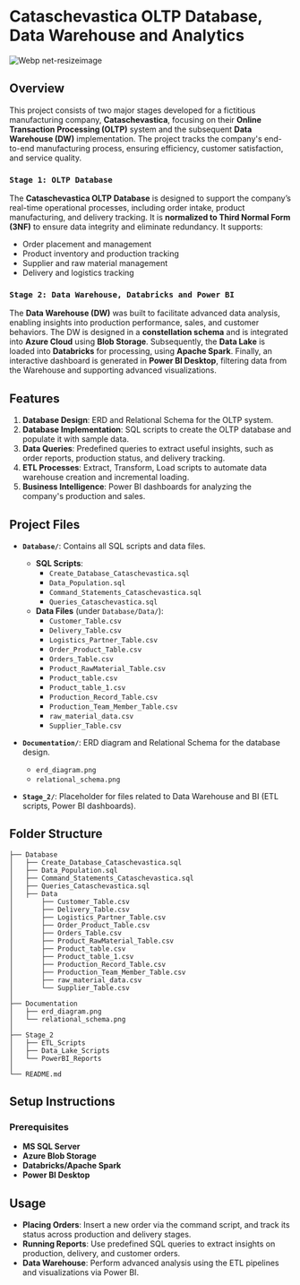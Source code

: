 # Cataschevastica OLTP Database, Data Warehouse and Analytics
![Webp net-resizeimage](https://github.com/user-attachments/assets/e3533cff-33cf-44b9-ad35-f3e2b8f6eb74)

## Overview

This project consists of two major stages developed for a fictitious manufacturing company, **Cataschevastica**, focusing on their **Online Transaction Processing (OLTP)** system and the subsequent **Data Warehouse (DW)** implementation. The project tracks the company's end-to-end manufacturing process, ensuring efficiency, customer satisfaction, and service quality. 

### `Stage 1: OLTP Database`

The **Cataschevastica OLTP Database** is designed to support the company’s real-time operational processes, including order intake, product manufacturing, and delivery tracking. It is **normalized to Third Normal Form (3NF)** to ensure data integrity and eliminate redundancy. It supports:

- Order placement and management
- Product inventory and production tracking
- Supplier and raw material management
- Delivery and logistics tracking

### `Stage 2: Data Warehouse, Databricks and Power BI`

The **Data Warehouse (DW)** was built to facilitate advanced data analysis, enabling insights into production performance, sales, and customer behaviors. The DW is designed in a **constellation schema** and is integrated into **Azure Cloud** using **Blob Storage**. Subsequently, the **Data Lake** is loaded into **Databricks** for processing, using **Apache Spark**. Finally, an interactive dashboard is generated in **Power BI Desktop**, filtering data from the Warehouse and supporting advanced visualizations.


## Features

1. **Database Design**: ERD and Relational Schema for the OLTP system.
2. **Database Implementation**: SQL scripts to create the OLTP database and populate it with sample data.
3. **Data Queries**: Predefined queries to extract useful insights, such as order reports, production status, and delivery tracking.
4. **ETL Processes**: Extract, Transform, Load scripts to automate data warehouse creation and incremental loading.
5. **Business Intelligence**: Power BI dashboards for analyzing the company's production and sales.

## Project Files

- **`Database/`**: Contains all SQL scripts and data files.
  - **SQL Scripts**:
    - `Create_Database_Cataschevastica.sql`
    - `Data_Population.sql`
    - `Command_Statements_Cataschevastica.sql`
    - `Queries_Cataschevastica.sql`
  - **Data Files** (under `Database/Data/`):
    - `Customer_Table.csv`
    - `Delivery_Table.csv`
    - `Logistics_Partner_Table.csv`
    - `Order_Product_Table.csv`
    - `Orders_Table.csv`
    - `Product_RawMaterial_Table.csv`
    - `Product_table.csv`
    - `Product_table_1.csv`
    - `Production_Record_Table.csv`
    - `Production_Team_Member_Table.csv`
    - `raw_material_data.csv`
    - `Supplier_Table.csv`

- **`Documentation/`**: ERD diagram and Relational Schema for the database design.
  - `erd_diagram.png`
  - `relational_schema.png`

- **`Stage_2/`**: Placeholder for files related to Data Warehouse and BI (ETL scripts, Power BI dashboards).

## Folder Structure
```
├── Database
│   ├── Create_Database_Cataschevastica.sql
│   ├── Data_Population.sql
│   ├── Command_Statements_Cataschevastica.sql
│   ├── Queries_Cataschevastica.sql
│   ├── Data
│       ├── Customer_Table.csv
│       ├── Delivery_Table.csv
│       ├── Logistics_Partner_Table.csv
│       ├── Order_Product_Table.csv
│       ├── Orders_Table.csv
│       ├── Product_RawMaterial_Table.csv
│       ├── Product_table.csv
│       ├── Product_table_1.csv
│       ├── Production_Record_Table.csv
│       ├── Production_Team_Member_Table.csv
│       ├── raw_material_data.csv
│       └── Supplier_Table.csv
│
├── Documentation
│   ├── erd_diagram.png
│   └── relational_schema.png
│
├── Stage_2
│   ├── ETL_Scripts
│   ├── Data_Lake_Scripts
│   └── PowerBI_Reports
│
└── README.md
```

## Setup Instructions

### Prerequisites

- **MS SQL Server**
- **Azure Blob Storage**
- **Databricks/Apache Spark**
- **Power BI Desktop**

## Usage

- **Placing Orders**: Insert a new order via the command script, and track its status across production and delivery stages.
- **Running Reports**: Use predefined SQL queries to extract insights on production, delivery, and customer orders.
- **Data Warehouse**: Perform advanced analysis using the ETL pipelines and visualizations via Power BI.


